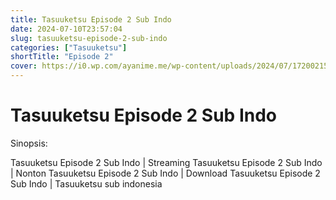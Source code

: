 ```yaml
---
title: Tasuuketsu Episode 2 Sub Indo
date: 2024-07-10T23:57:04
slug: tasuuketsu-episode-2-sub-indo
categories: ["Tasuuketsu"]
shortTitle: "Episode 2"
cover: https://i0.wp.com/ayanime.me/wp-content/uploads/2024/07/1720021597-9748-143629.jpg
---
```


# Tasuuketsu Episode 2 Sub Indo

<iframe-loader iframe-src1="https://play.ayanime.me/include/fluidplayer/fluidplayer.php?VideoSrc1=https%3A%2F%2Fdrive.google.com%2Ffile%2Fd%2F1zb23tDs3Ah1rVGUvV9rta0FZogKIUjzi%2Fview%3Fusp%3Ddrive_link&VideoType1=video%2Fmp4&VideoQuality1=480p&VideoSrc2=https%3A%2F%2Fdrive.google.com%2Ffile%2Fd%2F13feh6usHHYXHTD_6gHzywcJblnTuYEQC%2Fview%3Fusp%3Ddrive_link&VideoType2=video%2Fmp4&VideoQuality2=720p&VideoSrc3=https%3A%2F%2Fdrive.google.com%2Ffile%2Fd%2F1eRCoAyIDVHHJrU_FOmPYi5TnDySm3VVc%2Fview%3Fusp%3Ddrive_link&VideoType3=video%2Fmp4&VideoQuality3=1080p&VideoSrc4=&VideoType4=&VideoQuality4=&VideoPoster=&VideoTrack1=&kind1=&srclang1=&label1=&default1=&VideoTrack2=&kind2=&srclang2=&label2=&default2=&player=fluid+player&server=Drive+API&api=&width=100%25&height=900px" iframe-src2="https://drive.google.com/file/d/1eRCoAyIDVHHJrU_FOmPYi5TnDySm3VVc/preview"></iframe-loader>

Sinopsis:
<p>Tasuuketsu Episode 2 Sub Indo | Streaming Tasuuketsu Episode 2 Sub Indo | Nonton Tasuuketsu Episode 2 Sub Indo | Download Tasuuketsu Episode 2 Sub Indo | Tasuuketsu sub indonesia</p>

